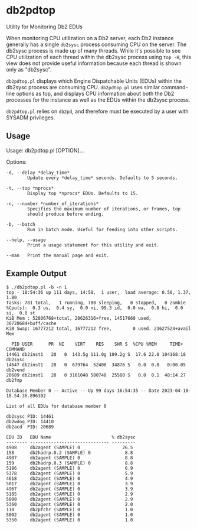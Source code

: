 # db2pdtop
Utility for Monitoring Db2 EDUs

When monitoring CPU utilization on a Db2 server, each Db2 instance 
generally has a single `db2sysc` process consuming CPU on the server. The 
db2sysc process is made up of many threads.  While it's possible to see 
CPU utilization of each thread within the db2sysc process using `top -H`,
this view does not provide useful information because each thread is 
shown only as "db2sysc".

`db2pdtop.pl` displays which Engine Dispatchable Units (EDUs) within the 
db2sysc process are consuming CPU.  `db2pdtop.pl` uses similar command-line
options as top, and displays CPU information about both the Db2 processes 
for the instance as well as the EDUs within the db2sysc process.

`db2pdtop.pl` relies on `db2pd`, and therefore must be executed by a user 
with SYSADM privileges.

## Usage

Usage:
    db2pdtop.pl [OPTION]...

Options:

    -d, --delay *delay_time*
            Update every *delay_time* seconds. Defaults to 5 seconds.

    -t, --top *nprocs*
            Display top *nprocs* EDUs. Defaults to 15.

    -n, --number *number_of_iterations*
            Specifies the maximum number of iterations, or frames, top
            should produce before ending.

    -b, --batch
            Run in batch mode. Useful for feeding into other scripts.

    --help, --usage
            Print a usage statement for this utility and exit.

    --man   Print the manual page and exit.


## Example Output

```
$ ./db2pdtop.pl -b -n 1 
top - 18:54:36 up 111 days, 14:58,  1 user,  load average: 0.50, 1.37, 1.80
Tasks: 781 total,   1 running, 780 sleeping,   0 stopped,   0 zombie
%Cpu(s):  0.3 us,  0.4 sy,  0.0 ni, 99.3 id,  0.0 wa,  0.0 hi,  0.0 si,  0.0 st
KiB Mem : 52806768+total, 20626316+free, 14517660 used, 30728684+buff/cache
KiB Swap: 16777212 total, 16777212 free,        0 used. 23627524+avail Mem

  PID USER      PR  NI    VIRT    RES    SHR S  %CPU %MEM     TIME+ COMMAND
14461 db2inst1   20   0  143.5g 111.0g 109.2g S  17.6 22.0 104168:18 db2sysc
14647 db2inst1   20   0  679764  52408  34876 S   0.0  0.0   0:00.05 db2vend
20689 db2inst1   20   0 3161048 580748  25580 S   0.0  0.1  48:14.27 db2fmp

Database Member 0 -- Active -- Up 99 days 16:54:35 -- Date 2023-04-18-18.54.36.896392

List of all EDUs for database member 0

db2sysc PID: 14461
db2wdog PID: 14410
db2acd  PID: 20689

EDU ID   EDU Name                       % db2sysc
-------- ------------------------------ ---------
4908     db2agent (SAMPLE) 0                26.5
158      db2hadrp.0.2 (SAMPLE) 0             8.8
4907     db2agent (SAMPLE) 0                 8.8
159      db2hadrp.0.3 (SAMPLE) 0             8.8
5186     db2agent (SAMPLE) 0                 6.9
5378     db2agent (SAMPLE) 0                 5.9
4618     db2agent (SAMPLE) 0                 4.9
5017     db2agent (SAMPLE) 0                 3.9
4967     db2agent (SAMPLE) 0                 3.9
5185     db2agent (SAMPLE) 0                 2.9
5000     db2agent (SAMPLE) 0                 2.9
5360     db2agent (SAMPLE) 0                 2.0
110      db2pfchr (SAMPLE) 0                 1.0
5002     db2agent (SAMPLE) 0                 1.0
5350     db2agent (SAMPLE) 0                 1.0
```